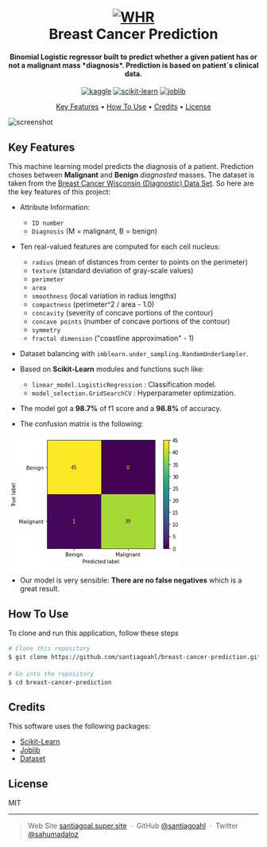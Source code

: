 <h1 align="center">
  <br>
  <a href="https://worldhappiness.report/"><img src="https://storage.googleapis.com/kaggle-datasets-images/180/384/3da2510581f9d3b902307ff8d06fe327/dataset-cover.jpg" alt="WHR" width="400"></a>
  <br>
  Breast Cancer Prediction
  <br>
</h1>

<h4 align="center">Binomial Logistic regressor built to predict whether a given patient has or not a malignant mass *diagnosis*. Prediction is based on patient`s clinical data. 
</h4>

<p align="center">
  <a href='https://www.kaggle.com/' target="_blank"><img alt='kaggle' src='https://img.shields.io/badge/Kaggle-100000?style=for-the-badge&logo=kaggle&logoColor=37BAE8&labelColor=BEFDFF&color=37BAE8'/></a> <a href='https://github.com/shivamkapasia0' target="_blank"><img alt='scikit-learn' src='https://img.shields.io/badge/scikit-learn-100000?style=for-the-badge&logo=scikit-learn&logoColor=FFFFFF&labelColor=FF6A00&color=1882EA'/></a> <a href='https://joblib.readthedocs.io/en/latest/' target="_blank"><img alt='joblib' src='https://img.shields.io/badge/Joblib-100000?style=for-the-badge&logo=joblib&logoColor=EA1616&labelColor=BD9B7A&color=000000'/></a>
</p>

<p align="center">
  <a href="#key-features">Key Features</a> •
  <a href="#how-to-use">How To Use</a> •
  <a href="#credits">Credits</a> •
  <a href="#license">License</a> 
</p>

![screenshot](https://static.wixstatic.com/media/260383_1358653b306a48dd9aa75142534a488d~mv2.gif)

## Key Features

This machine learning model predicts the diagnosis of a patient. Prediction choses between **Malignant** and **Benign** *diagnosted* masses. The dataset is taken from the [Breast Cancer Wisconsin (Diagnostic) Data Set](https://www.kaggle.com/datasets/uciml/breast-cancer-wisconsin-data). So here are the key features of this project:

* Attribute Information:

	* `ID number`
	* `Diagnosis` (M = malignant, B = benign)

* Ten real-valued features are computed for each cell nucleus:

	* `radius` (mean of distances from center to points on the perimeter)
	* `texture` (standard deviation of gray-scale values)
	* `perimeter`
	* `area`
	* `smoothness` (local variation in radius lengths)
	* `compactness` (perimeter^2 / area - 1.0)
	* `concavity` (severity of concave portions of the contour)
	* `concave points` (number of concave portions of the contour)
	* `symmetry`
	* `fractal dimension` ("coastline approximation" - 1)

* Dataset balancing with `imblearn.under_sampling.RandomUnderSampler`.

* Based on **Scikit-Learn** modules and functions such like:
  - `linear_model.LogisticRegression` :   Classification model.
  - `model_selection.GridSearchCV` :   Hyperparameter optimization.

* The model got a **98.7%** of f1 score and a **98.8%** of accuracy.
* The confusion matrix is the following:

![screenshot](https://github.com/santiagoahl/breast-cancer-prediction/blob/main/images/confusion_matrix.png?raw=true)

* Our model is very sensible: **There are no false negatives** which is a great result.

## How To Use

To clone and run this application, follow these steps

```bash
# Clone this repository
$ git clone https://github.com/santiagoahl/breast-cancer-prediction.git

# Go into the repository
$ cd breast-cancer-prediction
```

## Credits

This software uses the following packages:

- [Scikit-Learn](https://scikit-learn.org/stable/)
- [Joblib](https://joblib.readthedocs.io/en/latest/)
- [Dataset](https://www.kaggle.com/datasets/uciml/breast-cancer-wisconsin-data)


## License

MIT

---

> Web Site [santiagoal.super.site](https://santiagoal.super.site/) &nbsp;&middot;&nbsp;
> GitHub [@santiagoahl](https://github.com/santiagoahl) &nbsp;&middot;&nbsp;
> Twitter [@sahumadaloz](https://twitter.com/sahumadaloz)

